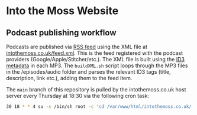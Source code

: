 # Into the Moss Website

## Podcast publishing workflow

Podcasts are published via [RSS feed](https://rss.com/blog/how-do-rss-feeds-work/) using the XML file at [intothemoss.co.uk/feed.xml](https://intothemoss.co.uk/feed.xml). This is the feed registered with the podcast providers (Google/Apple/Stitcher/etc.).
The XML file is built using the [ID3 metadata](https://help.podbean.com/support/solutions/articles/25000021709-what-is-an-id3-tag-) in each MP3. The `buildXML.sh` script loops through the MP3 files in the /episodes/audio folder and parses the relevant ID3 tags (title, description, link etc.), adding them to the feed item. 

The `main` branch of this repository is pulled by the intothemoss.co.uk host server every Thursday at 18:30 via the following cron task:
```bash
30 18 * * 4 su -s /bin/sh root -c 'cd /var/www/html/intothemoss.co.uk/ && /usr/bin/git pull origin main'
```
